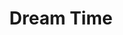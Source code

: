 ---
title: Dream Time
slug : dream-time
description: "De briefing van deze opdracht voor het vak '2D Animatie' luidde als volgt: animeer een titelsequentie/poëtische tekst of andere grafische elementen (of een combinatie van dit alles) in een organische/analoge omgeving.."
type: intern
members:
    - name : Lisanne Debrabandere 
      major: Multimediaproductie
      minor: Audiovisual Design
      academic-year: 2de jaar
thumbnail:
    url: lisanne_debrabandere.jpg
    alt: ""
    height: 1
    width: 1
    text-color: "ad7b70"
    background-color: "ad7b70"
media:
    - url : lisanne_debrabandere.jpg
      type: image
    - url : "tcHjY2-43DU"
      type: youtube
created: 08/02/2018
order: 1
---